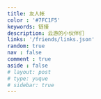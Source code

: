 ```yaml
---
title: 友人帐
color : '#7FC1F5'
keywords: 链接
description: 云游的小伙伴们
links: '/friends/links.json'
random: true
nav : false
comment : true
aside : false
# layout: post
# type: yuque
# sidebar: true
---
```


<YunLinks :links="frontmatter.links" :random="frontmatter.random" />
